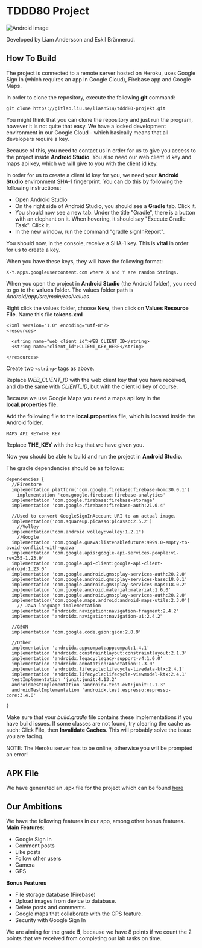 ﻿# TDDD80 Project
![Android image](https://lh3.googleusercontent.com/GTmuiIZrppouc6hhdWiocybtRx1Tpbl52eYw4l-nAqHtHd4BpSMEqe-vGv7ZFiaHhG_l4v2m5Fdhapxw9aFLf28ErztHEv5WYIz5fA)

Developed by Liam Andersson and Eskil Brännerud.
## How To Build

The project is connected to a remote server hosted on Heroku, uses Google Sign In (which requires an app in Google Cloud), Firebase app and Google Maps.

In order to clone the repository, execute the following **git** command:

    git clone https://gitlab.liu.se/liaan514/tddd80-projekt.git

You might think that you can clone the repository and just run the program, however it is not quite that easy. We have a locked development environment in our Google Cloud - which basically means that all developers require a key.

Because of this, you need to contact us in order for us to give you access to the project inside **Android Studio**. You also need our web client id key and maps api key, which we will give to you with the client id key.

In order for us to create a client id key for you, we need your **Android Studio** environment SHA-1 fingerprint. You can do this by following the following instructions:
 - Open Android Studio
 - On the right side of Android Studio, you should see a **Gradle** tab. Click it.
 - You should now see a new tab. Under the title "Gradle", there is a button with an elephant on it. When hovering, it should say "Execute Gradle Task". Click it.
 - In the new window, run the command "gradle signInReport". 

You should now, in the console, receive a SHA-1 key. This is **vital** in order for us to create a key.

When you have these keys, they will have the following format:
    
    X-Y.apps.googleusercontent.com where X and Y are random Strings.
    
When you open the project in **Android Studio** (the Android folder), you need to go to the **values** folder. 
The values folder path is *Android/app/src/main/res/values*. 

Right click the values folder, choose **New**, then click on **Values Resource File**. Name this file **tokens.xml**

    <?xml version="1.0" encoding="utf-8"?>  
    <resources>  
	     
      <string name="web_client_id">WEB_CLIENT_ID</string>  
      <string name="client_id">CLIENT_KEY_HERE</string>  
      
    </resources>

Create two `<string>` tags as above.
 
Replace *WEB_CLIENT_ID* with the web client key that you have received, and do the same with 
*CLIENT_ID*, but with the client id key of course.

Because we use Google Maps you need a maps api key in the **local.properties** file.

Add the following file to the **local.properties** file, which is located inside the Android folder.

    MAPS_API_KEY=THE_KEY

Replace **THE_KEY** with the key that we have given you.

Now you should be able to build and run the project in **Android Studio**. 

The gradle dependencies should be as follows:

    dependencies {  
      //Firestore  
      implementation platform('com.google.firebase:firebase-bom:30.0.1')  
        implementation 'com.google.firebase:firebase-analytics'  
      implementation 'com.google.firebase:firebase-storage'  
      implementation 'com.google.firebase:firebase-auth:21.0.4'  
      
      //Used to convert GoogleSignInAccount URI to an actual image.  
      implementation('com.squareup.picasso:picasso:2.5.2')  
        //Volley  
      implementation("com.android.volley:volley:1.2.1")  
        //Google  
      implementation 'com.google.guava:listenablefuture:9999.0-empty-to-avoid-conflict-with-guava'  
      implementation 'com.google.apis:google-api-services-people:v1-rev255-1.23.0'  
      implementation 'com.google.api-client:google-api-client-android:1.23.0'  
      implementation 'com.google.android.gms:play-services-auth:20.2.0'  
      implementation 'com.google.android.gms:play-services-base:18.0.1'  
      implementation 'com.google.android.gms:play-services-maps:18.0.2'  
      implementation 'com.google.android.material:material:1.6.0'  
      implementation 'com.google.android.gms:play-services-auth:20.2.0'  
      implementation('com.google.maps.android:android-maps-utils:2.3.0')  
        // Java language implementation  
      implementation "androidx.navigation:navigation-fragment:2.4.2"  
      implementation "androidx.navigation:navigation-ui:2.4.2"  
      
      //GSON  
      implementation 'com.google.code.gson:gson:2.8.9'  
      
      //Other  
      implementation 'androidx.appcompat:appcompat:1.4.1'  
      implementation 'androidx.constraintlayout:constraintlayout:2.1.3'  
      implementation 'androidx.legacy:legacy-support-v4:1.0.0'  
      implementation 'androidx.annotation:annotation:1.3.0'  
      implementation 'androidx.lifecycle:lifecycle-livedata-ktx:2.4.1'  
      implementation 'androidx.lifecycle:lifecycle-viewmodel-ktx:2.4.1'  
      testImplementation 'junit:junit:4.13.2'  
      androidTestImplementation 'androidx.test.ext:junit:1.1.3'  
      androidTestImplementation 'androidx.test.espresso:espresso-core:3.4.0'  
      
    }


Make sure that your *build.gradle* file contains these implementations if you have build issues.
If some classes are not found, try clearing the cache as such:
Click **File**,  then **Invalidate Caches**. This will probably solve the issue you are facing.

NOTE: The Heroku server has to be online, otherwise you will be prompted an error!

## APK File
We have generated an .apk file for the project which can be found [here](https://www.mediafire.com/file/qx43q20spwn0yxq/strinder-apk.zip/file)

## Our Ambitions

We have the following features in our app, among other bonus features.
**Main Features:**

 - Google Sign In
 - Comment posts
 - Like posts
 - Follow other users
 - Camera
 - GPS

**Bonus Features**

 - File storage database (Firebase)
 - Upload images from device to database.
 - Delete posts and comments.
 - Google maps that collaborate with the GPS feature.
 - Security with Google Sign In

We are aiming for the grade **5**, because we have 8 points if we count the 2 points that we received from completing our lab tasks on time.




